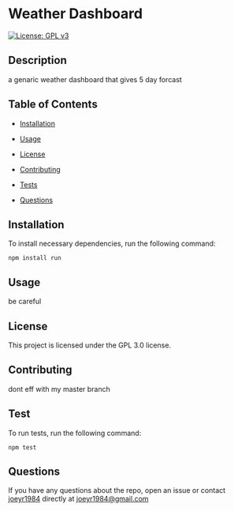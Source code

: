 
# Weather Dashboard

[![License: GPL v3](https://img.shields.io/badge/License-GPLv3-blue.svg)](https://github.com/)

## Description

a genaric weather dashboard that gives 5 day forcast

## Table of Contents

* [Installation](#installation)

* [Usage](#usage)

* [License](#license)

* [Contributing](#contributing)

* [Tests](#test)

* [Questions](#questions)

## Installation

To install necessary dependencies, run the following command:

```
npm install run
```

## Usage

be careful

## License

This project is licensed under the GPL 3.0 license.

## Contributing

dont eff with my master branch

## Test

To run tests, run the following command:

```
npm test
```

## Questions

If you have any questions about the repo, open an issue or contact [joeyr1984](https://github.com/joeyr1984/) directly at joeyr1984@gmail.com


